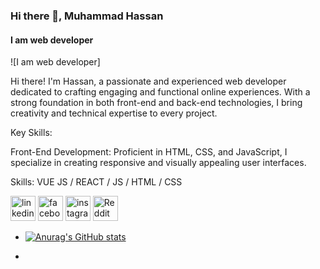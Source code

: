 ### Hi there 👋, Muhammad Hassan
#### I am web developer
![I am web developer]

Hi there!
I'm Hassan, a passionate and experienced web developer dedicated to crafting engaging and functional online experiences. With a strong foundation in both front-end and back-end technologies, I bring creativity and technical expertise to every project.

Key Skills:

Front-End Development: Proficient in HTML, CSS, and JavaScript, I specialize in creating responsive and visually appealing user interfaces.

Skills: VUE JS / REACT / JS / HTML / CSS



[<img src='https://cdn.jsdelivr.net/npm/simple-icons@3.0.1/icons/linkedin.svg' alt='linkedin' height='40'>](https://www.linkedin.com/in/https://www.linkedin.com/in/muhammad-hassan-646b611b8//)  [<img src='https://cdn.jsdelivr.net/npm/simple-icons@3.0.1/icons/facebook.svg' alt='facebook' height='40'>](https://www.facebook.com/https://www.facebook.com/muhammed.hassan.18007)  [<img src='https://cdn.jsdelivr.net/npm/simple-icons@3.0.1/icons/instagram.svg' alt='instagram' height='40'>](https://www.instagram.com/https://www.instagram.com/muhammad_hassanz//)  [<img src='https://cdn.jsdelivr.net/npm/simple-icons@3.0.1/icons/reddit.svg' alt='Reddit' height='40'>](https://www.reddit.com/user/https://www.reddit.com/user/Fazeburritos)  

- [![Anurag's GitHub stats](https://github-readme-stats.vercel.app/api?username=M-Hassan)](https://github.com/anuraghazra/github-readme-stats)






- 

<!---
M-Hasssan/M-Hasssan is a ✨ special ✨ repository because its `README.md` (this file) appears on your GitHub profile.
You can click the Preview link to take a look at your changes.
--->
